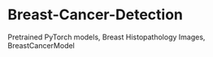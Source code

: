 # Breast-Cancer-Detection
Pretrained PyTorch models, Breast Histopathology Images, BreastCancerModel
